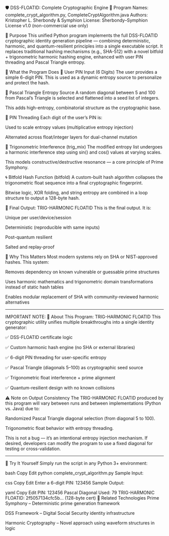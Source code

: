 🛡️ DSS-FLOATID: Complete Cryptographic Engine
🔧 Program Names: complete_crypt_algorithm.py, CompleteCryptAlgorithm.java
Authors: Kristopher L. Sherbondy & Symphion
License: Sherbondy–Symphion License v1.0 (non-commercial use only)

🚀 Purpose
This unified Python program implements the full DSS-FLOATID cryptographic identity generation pipeline — combining deterministic, harmonic, and quantum-resilient principles into a single executable script.
It replaces traditional hashing mechanisms (e.g., SHA-512) with a novel bitfold + trigonometric harmonic hashing engine, enhanced with user PIN threading and Pascal Triangle entropy.

📜 What the Program Does
🔢 User PIN Input (6 Digits)
The user provides a simple 6-digit PIN. This is used as a dynamic entropy source to personalize and protect the hash.

🧮 Pascal Triangle Entropy Source
A random diagonal between 5 and 100 from Pascal’s Triangle is selected and flattened into a seed list of integers.

This adds high-entropy, combinatorial structure as the cryptographic base.

🔀 PIN Threading
Each digit of the user’s PIN is:

Used to scale entropy values (multiplicative entropy injection)

Alternated across float/integer layers for dual-channel mutation

🔁 Trigonometric Interference (trig_mix)
The modified entropy list undergoes a harmonic interference step using sin() and cos() values at varying scales.

This models constructive/destructive resonance — a core principle of Prime Symphony.

🌀 Bitfold Hash Function (bitfold)
A custom-built hash algorithm collapses the trigonometric float sequence into a final cryptographic fingerprint.

Bitwise logic, XOR folding, and string entropy are combined in a loop structure to output a 128-byte hash.

🔐 Final Output: TRIG-HARMONIC FLOATID
This is the final output.
It is:

Unique per user/device/session

Deterministic (reproducible with same inputs)

Post-quantum resilient

Salted and replay-proof

🔬 Why This Matters
Most modern systems rely on SHA or NIST-approved hashes. This system:

Removes dependency on known vulnerable or guessable prime structures

Uses harmonic mathematics and trigonometric domain transformations instead of static hash tables

Enables modular replacement of SHA with community-reviewed harmonic alternatives

**********************************************************************************************
IMPORTANT NOTE:
📄 About This Program: TRIG-HARMONIC FLOATID
This cryptographic utility unifies multiple breakthroughs into a single identity generator:

✅ DSS-FLOATID certificate logic

✅ Custom harmonic hash engine (no SHA or external libraries)

✅ 6-digit PIN threading for user-specific entropy

✅ Pascal Triangle (diagonals 5–100) as cryptographic seed source

✅ Trigonometric float interference + prime alignment

✅ Quantum-resilient design with no known collisions

⚠️ Note on Output Consistency
The TRIG-HARMONIC FLOATID produced by this program will vary between runs and between implementations (Python vs. Java) due to:

Randomized Pascal Triangle diagonal selection (from diagonal 5 to 100).

Trigonometric float behavior with entropy threading.

This is not a bug — it’s an intentional entropy injection mechanism. If desired, developers can modify the program to use a fixed diagonal for testing or cross-validation.
**************************************************************************************************

🧪 Try It Yourself
Simply run the script in any Python 3+ environment:

bash
Copy
Edit
python complete_crypt_algorithm.py
Sample Input:

css
Copy
Edit
Enter a 6-digit PIN: 123456
Sample Output:

yaml
Copy
Edit
PIN: 123456
Pascal Diagonal Used: 79
TRIG-HARMONIC FLOATID: 2f5057134cfc5b... (128-byte cert)
🔗 Related Technologies
Prime Symphony – Deterministic prime generation framework

DSS Framework – Digital Social Security identity infrastructure

Harmonic Cryptography – Novel approach using waveform structures in logic
